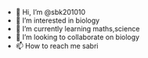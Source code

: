 - 👋 Hi, I’m @sbk201010
- 👀 I’m interested in biology
- 🌱 I’m currently learning maths,science
- 💞️ I’m looking to collaborate on biology
- 📫 How to reach me sabri

<!---
sbk201010/sbk201010 is a ✨ special ✨ repository because its `README.md` (this file) appears on your GitHub profile.
You can click the Preview link to take a look at your changes.
--->

